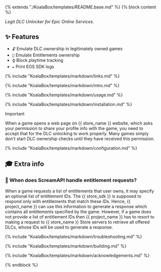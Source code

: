 {% extends "./KoalaBox/templates/README.base.md" %}
{% block content %}

_Legit DLC Unlocker for Epic Online Services._

## ✨ Features

* `🔓` Emulate DLC ownership in legitimately owned games
* `🛅` Emulate Entitlements ownership
* `⌚` Block playtime tracking
* `✒️` Print EOS SDK logs

{% include "KoalaBox/templates/markdown/links.md" %}

{% include "KoalaBox/templates/markdown/intro.md" %}

{% include "KoalaBox/templates/markdown/usage.md" %}

{% include "KoalaBox/templates/markdown/installation.md" %}

> [!IMPORTANT]
> When a game opens a web page on {{ store_name }} website, which asks your permission to share your profile info
> with the game, you need to accept that for the DLC unlocking to work properly.
> Many games simply don't start DLC ownership checks until they have received this permission.

{% include "KoalaBox/templates/markdown/configuration.md" %}

[//]: # (Section about when ScreamAPI fetches entitlements)

## 🎓 Extra info

### 🔑 When does ScreamAPI handle entitlement requests?

When a game requests a list of entitlements that user owns, it may specify an optional list of entitlement IDs. The {{ store_sdk }} is supposed to respond only with entitlements that match these IDs. Hence, {{ project_name }} can use this information to generate a response which contains all entitlements specified by the game. However, if a game does not provide a list of entitlement IDs then {{ project_name }} has to resort to making a request to {{ store_name }} Store servers to retrieve all offered DLCs, whose IDs will be used to generate a response.

{% include "KoalaBox/templates/markdown/troubleshooting.md" %}

{% include "KoalaBox/templates/markdown/building.md" %}

{% include "KoalaBox/templates/markdown/acknowledgements.md" %}

{% endblock %}